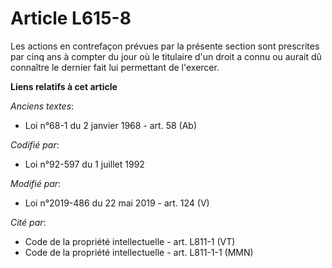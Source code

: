 # Article L615-8

Les actions en contrefaçon prévues par la présente section sont prescrites par cinq ans à compter du jour où le titulaire
d'un droit a connu ou aurait dû connaître le dernier fait lui permettant de l'exercer.

**Liens relatifs à cet article**

_Anciens textes_:

  - Loi n°68-1 du 2 janvier 1968 - art. 58 (Ab)

_Codifié par_:

  - Loi n°92-597 du 1 juillet 1992

_Modifié par_:

  - Loi n°2019-486 du 22 mai 2019 - art. 124 (V)

_Cité par_:

  - Code de la propriété intellectuelle - art. L811-1 (VT)
  - Code de la propriété intellectuelle - art. L811-1-1 (MMN)
